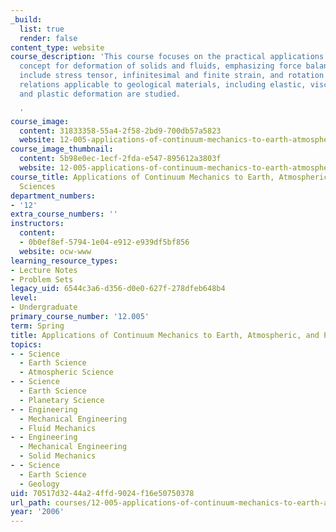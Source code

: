 ```yaml
---
_build:
  list: true
  render: false
content_type: website
course_description: 'This course focuses on the practical applications of the continuum
  concept for deformation of solids and fluids, emphasizing force balance. Topics
  include stress tensor, infinitesimal and finite strain, and rotation tensors. Constitutive
  relations applicable to geological materials, including elastic, viscous, brittle,
  and plastic deformation are studied.

  '
course_image:
  content: 31833358-55a4-2f58-2bd9-700db57a5823
  website: 12-005-applications-of-continuum-mechanics-to-earth-atmospheric-and-planetary-sciences-spring-2006
course_image_thumbnail:
  content: 5b98e0ec-1ecf-2fda-e547-895612a3803f
  website: 12-005-applications-of-continuum-mechanics-to-earth-atmospheric-and-planetary-sciences-spring-2006
course_title: Applications of Continuum Mechanics to Earth, Atmospheric, and Planetary
  Sciences
department_numbers:
- '12'
extra_course_numbers: ''
instructors:
  content:
  - 0b0ef8ef-5794-1e04-e912-e939df5bf856
  website: ocw-www
learning_resource_types:
- Lecture Notes
- Problem Sets
legacy_uid: 6544c3a6-d356-d0e0-627f-278dfeb648b4
level:
- Undergraduate
primary_course_number: '12.005'
term: Spring
title: Applications of Continuum Mechanics to Earth, Atmospheric, and Planetary Sciences
topics:
- - Science
  - Earth Science
  - Atmospheric Science
- - Science
  - Earth Science
  - Planetary Science
- - Engineering
  - Mechanical Engineering
  - Fluid Mechanics
- - Engineering
  - Mechanical Engineering
  - Solid Mechanics
- - Science
  - Earth Science
  - Geology
uid: 70517d32-44a2-4ffd-9024-f16e50750378
url_path: courses/12-005-applications-of-continuum-mechanics-to-earth-atmospheric-and-planetary-sciences-spring-2006
year: '2006'
---
```


